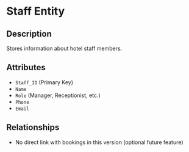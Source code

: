 # Staff Entity

## Description
Stores information about hotel staff members.

## Attributes
- `Staff_ID` (Primary Key)
- `Name`
- `Role` (Manager, Receptionist, etc.)
- `Phone`
- `Email`

## Relationships
- No direct link with bookings in this version (optional future feature)
